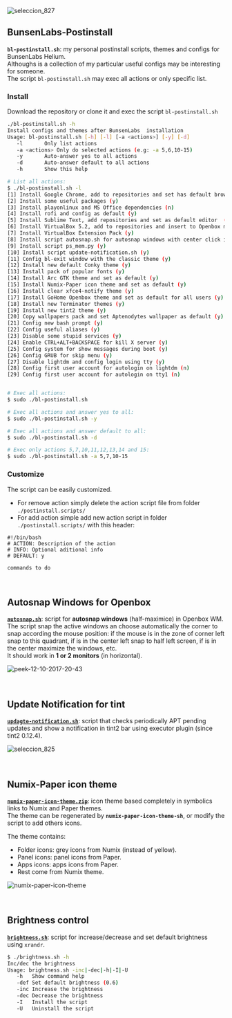 ![seleccion_827](https://user-images.githubusercontent.com/32820131/40361602-3476698e-5dca-11e8-9aa4-2d91e4e734eb.png)

## BunsenLabs-Postinstall
**`bl-postinstall.sh`**: my personal postinstall scripts, themes and configs for BunsenLabs Helium.  
Althoughs is a collection of my particular useful configs may be interesting for someone.  
The script `bl-postinstall.sh` may exec all actions or only specific list.

### Install
Download the repository or clone it and exec the script `bl-postinstall.sh`
```bash
./bl-postinstall.sh -h
Install configs and themes after BunsenLabs  installation
Usage: bl-postinstall.sh [-h] [-l] [-a <actions>] [-y] [-d]
   -l		Only list actions 
   -a <actions>	Only do selected actions (e.g: -a 5,6,10-15)
   -y		Auto-answer yes to all actions
   -d		Auto-answer default to all actions
   -h		Show this help

# List all actions:
$ ./bl-postinstall.sh -l
[1] Install Google Chrome, add to repositories and set has default browser (y)
[2] Install some useful packages (y)
[3] Install playonlinux and MS Office dependencies (n)
[4] Install rofi and config as default (y)
[5] Install Sublime Text, add repositories and set as default editor  (y)
[6] Install VirtualBox 5.2, add to repositories and insert to Openbox menu (y)
[7] Install VirtualBox Extension Pack (y)
[8] Install script autosnap.sh for autosnap windows with center click in titlebar (y)
[9] Install script ps_mem.py (y)
[10] Install script update-notification.sh (y)
[11] Config bl-exit window with the classic theme (y)
[12] Install new default Conky theme (y)
[13] Install pack of popular fonts (y)
[14] Install Arc GTK theme and set as default (y)
[15] Install Numix-Paper icon theme and set as default (y)
[16] Install clear xfce4-notify theme (y)
[17] Install GoHome Openbox theme and set as default for all users (y)
[18] Install new Terminator themes (y)
[19] Install new tint2 theme (y)
[20] Copy wallpapers pack and set Aptenodytes wallpaper as default (y)
[21] Config new bash prompt (y)
[22] Config useful aliases (y)
[23] Disable some stupid services (y)
[24] Enable CTRL+ALT+BACKSPACE for kill X server (y)
[25] Config system for show messages during boot (y)
[26] Config GRUB for skip menu (y)
[27] Disable lightdm and config login using tty (y)
[28] Config first user account for autologin on lightdm (n)
[29] Config first user account for autologin on tty1 (n)


# Exec all actions:
$ sudo ./bl-postinstall.sh

# Exec all actions and answer yes to all:
$ sudo ./bl-postinstall.sh -y

# Exec all actions and answer default to all:
$ sudo ./bl-postinstall.sh -d

# Exec only actions 5,7,10,11,12,13,14 and 15:
$ sudo ./bl-postinstall.sh -a 5,7,10-15
```
### Customize
The script can be easily customized. 
  * For remove action simply delete the action script file from folder `./postinstall.scripts/`
  * For add action simple add new action script in folder `./postinstall.scripts/` with this header:
  ```
  #!/bin/bash
  # ACTION: Description of the action
  # INFO: Optional aditional info
  # DEFAULT: y
  
  commands to do
  
  ```


</br>

## Autosnap Windows for Openbox
[**`autosnap.sh`**](https://github.com/leomarcov/BunsenLabs-Postinstall/tree/master/autosnap-openbox): script for **autosnap windows** (half-maximice) in Openbox WM.  
The script snap the active windows an choose automatically the corner to snap according the mouse position: if the mouse is in the zone of corner left snap to this quadrant, if is in the center left snap to half left screen, if is in the center maximize the windows, etc.  
It should work in **1 or 2 monitors** (in horizontal).

![peek-12-10-2017-20-43](https://user-images.githubusercontent.com/32820131/40352231-9d64c1fa-5dae-11e8-8137-890cadf2c293.gif)

</br>

## Update Notification for tint 
[**`updagte-notification.sh`**](https://github.com/leomarcov/BunsenLabs-Postinstall/tree/master/update-notification-tint): script that checks periodically APT pending updates and show a notification in tint2 bar using executor plugin (since tint2 0.12.4).  

![seleccion_825](https://user-images.githubusercontent.com/32820131/40354912-55396e4c-5db5-11e8-9b22-aaeedc7e91e3.png)

</br>

## Numix-Paper icon theme
[**`numix-paper-icon-theme.zip`**](https://github.com/leomarcov/BunsenLabs-Postinstall/tree/master/numix-paper-icon-theme): icon theme based completely in symbolics links to Numix and Paper themes.  
The theme can be regenerated by **`numix-paper-icon-theme-sh`**, or modify the script to add others icons.

The theme contains:
  * Folder icons: grey icons from Numix (instead of yellow).
  * Panel icons: panel icons from Paper.
  * Apps icons: apps icons from Paper.
  * Rest come from Numix theme.
  
![numix-paper-icon-theme](https://user-images.githubusercontent.com/32820131/40285580-32b6e22c-5c9e-11e8-8567-01f56d1c12db.png)

</br>

## Brightness control
[**`brightness.sh`**](https://github.com/leomarcov/BunsenLabs-Postinstall/tree/master/brightness-control): script for increase/decrease and set default brightness using `xrandr`.  
```bash
$ ./brightness.sh -h
Inc/dec the brightness
Usage: brightness.sh -inc|-dec|-h|-I|-U
   -h	Show command help
   -def	Set default brightness (0.6)
   -inc	Increase the brightness
   -dec	Decrease the brightness
   -I	Install the script
   -U	Uninstall the script
```

